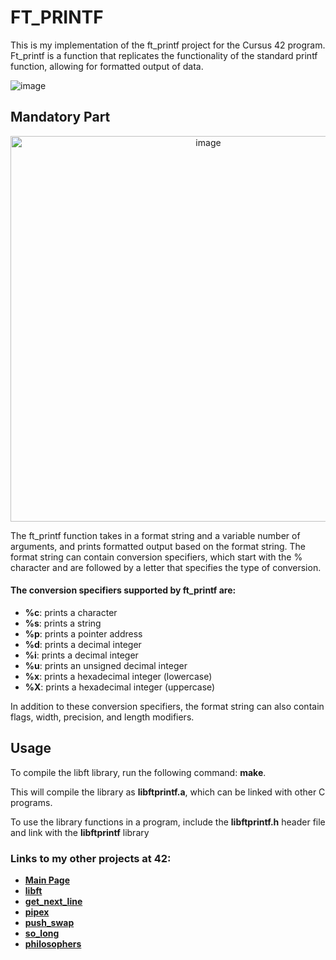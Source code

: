 # FT_PRINTF

This is my implementation of the ft_printf project for the Cursus 42 program. Ft_printf is a function that replicates the functionality of the standard printf function, allowing for formatted output of data.

![image](https://user-images.githubusercontent.com/113030191/226332874-3e2b70a7-f3cb-47e3-9d99-fbfbeaf9759b.png)

## Mandatory Part

<p align="center">
<img width="617" alt="image" src="https://user-images.githubusercontent.com/113030191/226333057-dbb52660-e98f-460e-afdc-68696c993813.png">
</p>

The ft_printf function takes in a format string and a variable number of arguments, and prints formatted output based on the format string. The format string can contain conversion specifiers, which start with the % character and are followed by a letter that specifies the type of conversion.

#### The conversion specifiers supported by ft_printf are:

- **%c**: prints a character
- **%s**: prints a string
- **%p**: prints a pointer address
- **%d**: prints a decimal integer
- **%i**: prints a decimal integer
- **%u**: prints an unsigned decimal integer
- **%x**: prints a hexadecimal integer (lowercase)
- **%X**: prints a hexadecimal integer (uppercase)

In addition to these conversion specifiers, the format string can also contain flags, width, precision, and length modifiers.

## Usage

To compile the libft library, run the following command: **make**.

This will compile the library as **libftprintf.a**, which can be linked with other C programs.

To use the library functions in a program, include the **libftprintf.h** header file and link with the **libftprintf** library

### Links to my other projects at 42:

- **[Main Page](../../../Clocon)**
- **[libft](../../../libft-42)**
- **[get_next_line](../../../get_next_line-42)**
- **[pipex](../../../pipex-42)**
- **[push_swap](../../../push_swap-42)**
- **[so_long](../../../so_long-42)**
- **[philosophers](../../../philosophers-42)**
